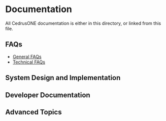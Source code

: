 # Documentation

All CedrusONE documentation is either in this directory, or linked
from this file.

## FAQs

* [General FAQs](https://github.com/cedruslogistics/CedrusONE/blob/master/docs/README.md)
* [Technical FAQs](https://github.com/cedruslogistics/CedrusONE/blob/master/docs/README.md)

## System Design and Implementation

## Developer Documentation

## Advanced Topics

